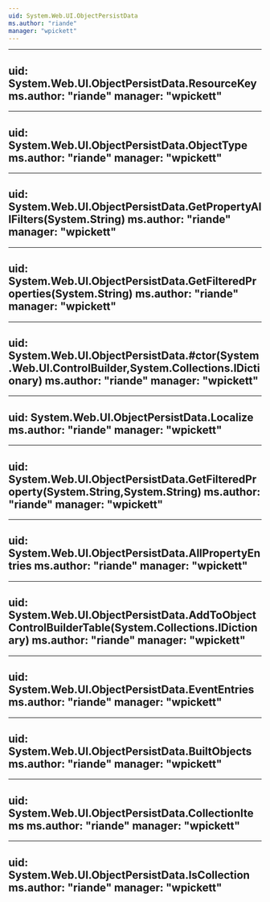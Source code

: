 ```yaml
---
uid: System.Web.UI.ObjectPersistData
ms.author: "riande"
manager: "wpickett"
---
```


---
uid: System.Web.UI.ObjectPersistData.ResourceKey
ms.author: "riande"
manager: "wpickett"
---

---
uid: System.Web.UI.ObjectPersistData.ObjectType
ms.author: "riande"
manager: "wpickett"
---

---
uid: System.Web.UI.ObjectPersistData.GetPropertyAllFilters(System.String)
ms.author: "riande"
manager: "wpickett"
---

---
uid: System.Web.UI.ObjectPersistData.GetFilteredProperties(System.String)
ms.author: "riande"
manager: "wpickett"
---

---
uid: System.Web.UI.ObjectPersistData.#ctor(System.Web.UI.ControlBuilder,System.Collections.IDictionary)
ms.author: "riande"
manager: "wpickett"
---

---
uid: System.Web.UI.ObjectPersistData.Localize
ms.author: "riande"
manager: "wpickett"
---

---
uid: System.Web.UI.ObjectPersistData.GetFilteredProperty(System.String,System.String)
ms.author: "riande"
manager: "wpickett"
---

---
uid: System.Web.UI.ObjectPersistData.AllPropertyEntries
ms.author: "riande"
manager: "wpickett"
---

---
uid: System.Web.UI.ObjectPersistData.AddToObjectControlBuilderTable(System.Collections.IDictionary)
ms.author: "riande"
manager: "wpickett"
---

---
uid: System.Web.UI.ObjectPersistData.EventEntries
ms.author: "riande"
manager: "wpickett"
---

---
uid: System.Web.UI.ObjectPersistData.BuiltObjects
ms.author: "riande"
manager: "wpickett"
---

---
uid: System.Web.UI.ObjectPersistData.CollectionItems
ms.author: "riande"
manager: "wpickett"
---

---
uid: System.Web.UI.ObjectPersistData.IsCollection
ms.author: "riande"
manager: "wpickett"
---
